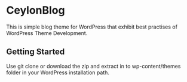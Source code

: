 
CeylonBlog
===

This is simple blog theme for WordPress that exhibit best practises of WordPress Theme Development.  

Getting Started
---------------

Use git clone or download the zip and extract in to wp-content/themes folder in your WordPress installation path.


